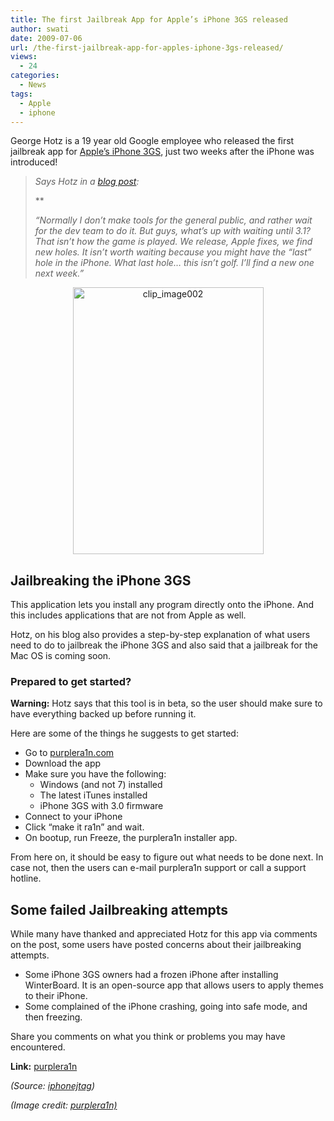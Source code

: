 ```yaml
---
title: The first Jailbreak App for Apple’s iPhone 3GS released
author: swati
date: 2009-07-06
url: /the-first-jailbreak-app-for-apples-iphone-3gs-released/
views:
  - 24
categories:
  - News
tags:
  - Apple
  - iphone
---
```

George Hotz is a 19 year old Google employee who released the first jailbreak app for [Apple’s iPhone 3GS][1], just two weeks after the iPhone was introduced!

> *Says Hotz in a <a href="http://iphonejtag.blogspot.com/" onclick="_gaq.push(['_trackEvent', 'outbound-article', 'http://iphonejtag.blogspot.com/', 'blog post']);" >blog post</a>:*
> 
> **
> 
> *“Normally I don&#8217;t make tools for the general public, and rather wait for the dev team to do it. But guys, what’s up with waiting until 3.1? That isn&#8217;t how the game is played. We release, Apple fixes, we find new holes. It isn&#8217;t worth waiting because you might have the &#8220;last&#8221; hole in the iPhone. What last hole&#8230; this isn&#8217;t golf. I&#8217;ll find a new one next week.”*

<p style="text-align: center">
  <img class="aligncenter wp-image-51278" style="border: 0pt none" src="http://cdn.devilsworkshop.org/files/2009/07/clip-image0026.jpg" border="0" alt="clip_image002" hspace="12" width="305" height="427" /><em></em>
</p>

## Jailbreaking the iPhone 3GS

This application lets you install any program directly onto the iPhone. And this includes applications that are not from Apple as well.

Hotz, on his blog also provides a step-by-step explanation of what users need to do to jailbreak the iPhone 3GS and also said that a jailbreak for the Mac OS is coming soon.

### Prepared to get started?

**Warning:** Hotz says that this tool is in beta, so the user should make sure to have everything backed up before running it.

Here are some of the things he suggests to get started:

  * Go to <a href="http://purplera1n.com" onclick="_gaq.push(['_trackEvent', 'outbound-article', 'http://purplera1n.com', 'purplera1n.com']);" >purplera1n.com</a>
  * Download the app
  * Make sure you have the following: 
      * Windows (and not 7) installed
      * The latest iTunes installed
      * iPhone 3GS with 3.0 firmware
  * Connect to your iPhone
  * Click &#8220;make it ra1n&#8221; and wait.
  * On bootup, run Freeze, the purplera1n installer app.

From here on, it should be easy to figure out what needs to be done next. In case not, then the users can e-mail purplera1n support or call a support hotline.

## Some failed Jailbreaking attempts

While many have thanked and appreciated Hotz for this app via comments on the post, some users have posted concerns about their jailbreaking attempts.

  * Some iPhone 3GS owners had a frozen iPhone after installing WinterBoard. It is an open-source app that allows users to apply themes to their iPhone.
  * Some complained of the iPhone crashing, going into safe mode, and then freezing.

Share you comments on what you think or problems you may have encountered.

**Link:** <a href="http://purplera1n/" onclick="_gaq.push(['_trackEvent','download','http://purplera1n/']);" >purplera1n</a>

*(Source: <a href="http://iphonejtag.blogspot.com/2009/07/i-make-it-ra1n.html" onclick="_gaq.push(['_trackEvent', 'outbound-article', 'http://iphonejtag.blogspot.com/2009/07/i-make-it-ra1n.html', 'iphonejtag']);" >iphonejtag</a>)*

*(Image credit: <a href="http://purplera1n/" onclick="_gaq.push(['_trackEvent','download','http://purplera1n/']);" >purplera1n)</a>*

 [1]: http://devilsworkshop.org/iphone-3g-s-s-for-speeeeeeeeeeed/
